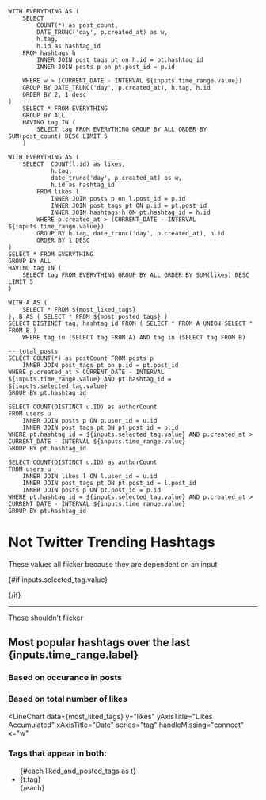 <script>
    let currentTag;
</script>

```most_posted_tags
WITH EVERYTHING AS (
    SELECT
        COUNT(*) as post_count,
        DATE_TRUNC('day', p.created_at) as w,
        h.tag,
        h.id as hashtag_id
    FROM hashtags h
        INNER JOIN post_tags pt on h.id = pt.hashtag_id
        INNER JOIN posts p on pt.post_id = p.id

    WHERE w > (CURRENT_DATE - INTERVAL ${inputs.time_range.value})
    GROUP BY DATE_TRUNC('day', p.created_at), h.tag, h.id
    ORDER BY 2, 1 desc
)
    SELECT * FROM EVERYTHING
    GROUP BY ALL
    HAVING tag IN (
        SELECT tag FROM EVERYTHING GROUP BY ALL ORDER BY SUM(post_count) DESC LIMIT 5
    )
```

```most_liked_tags
WITH EVERYTHING AS (
    SELECT  COUNT(l.id) as likes,
            h.tag,
            date_trunc('day', p.created_at) as w,
            h.id as hashtag_id
        FROM likes l
            INNER JOIN posts p on l.post_id = p.id
            INNER JOIN post_tags pt ON p.id = pt.post_id
            INNER JOIN hashtags h ON pt.hashtag_id = h.id
        WHERE p.created_at > (CURRENT_DATE - INTERVAL ${inputs.time_range.value})
        GROUP BY h.tag, date_trunc('day', p.created_at), h.id
        ORDER BY 1 DESC
)
SELECT * FROM EVERYTHING
GROUP BY ALL
HAVING tag IN (
    SELECT tag FROM EVERYTHING GROUP BY ALL ORDER BY SUM(likes) DESC LIMIT 5
)
```

```liked_and_posted_tags
WITH A AS (
    SELECT * FROM ${most_liked_tags}
), B AS ( SELECT * FROM ${most_posted_tags} )
SELECT DISTINCT tag, hashtag_id FROM ( SELECT * FROM A UNION SELECT * FROM B )
    WHERE tag in (SELECT tag FROM A) AND tag in (SELECT tag FROM B)
```



```total_posts
-- total_posts
SELECT COUNT(*) as postCount FROM posts p
    INNER JOIN post_tags pt on p.id = pt.post_id
WHERE p.created_at > CURRENT_DATE - INTERVAL ${inputs.time_range.value} AND pt.hashtag_id = ${inputs.selected_tag.value}
GROUP BY pt.hashtag_id
```

```unique_post_authors
SELECT COUNT(DISTINCT u.ID) as authorCount
FROM users u
    INNER JOIN posts p ON p.user_id = u.id
    INNER JOIN post_tags pt ON pt.post_id = p.id
WHERE pt.hashtag_id = ${inputs.selected_tag.value} AND p.created_at > CURRENT_DATE - INTERVAL ${inputs.time_range.value}
GROUP BY pt.hashtag_id
```

```unique_post_likers
SELECT COUNT(DISTINCT u.ID) as authorCount
FROM users u
    INNER JOIN likes l ON l.user_id = u.id
    INNER JOIN post_tags pt ON pt.post_id = l.post_id
    INNER JOIN posts p ON pt.post_id = p.id
WHERE pt.hashtag_id = ${inputs.selected_tag.value} AND p.created_at > CURRENT_DATE - INTERVAL ${inputs.time_range.value}
GROUP BY pt.hashtag_id
```

# Not Twitter Trending Hashtags

<div class="flex gap-4" >
    <Dropdown data={liked_and_posted_tags} value="hashtag_id" label="tag" name=selected_tag />
    <Dropdown name="time_range" title="Time Range" defaultValue="1 YEAR">
        <DropdownOption value="5 WEEK" valueLabel="Month" />
        <DropdownOption value="13 WEEK" valueLabel="Quarter" />
        <DropdownOption value="1 YEAR" valueLabel="Year" />
    </Dropdown>
</div>


These values all flicker because they are dependent on an input

{#if inputs.selected_tag.value}
<div class="grid grid-cols-3">
    <BigValue data={total_posts} value="postCount" title="Posts with {inputs.selected_tag.label}"/>
    <BigValue data={unique_post_authors} value="authorCount" title="Unique authors posting about {inputs.selected_tag.label}"/>
    <BigValue data={unique_post_likers} value="authorCount" title="Unique users liking posts about {inputs.selected_tag.label}"/>
</div>
<div class="grid grid-cols-3">
    <Value data={total_posts} value="postCount" title="Posts with {inputs.selected_tag.label}"/>
    <Value data={unique_post_authors} value="authorCount" title="Unique authors posting about {inputs.selected_tag.label}"/>
    <Value data={unique_post_likers} value="authorCount" title="Unique users liking posts about {inputs.selected_tag.label}"/>
</div>
{/if}

---
These shouldn't flicker

<BigValue data={most_liked_tags} value="tag" title="Most liked tag"/>
<BigValue data={most_posted_tags} value="tag" title="Most posted tag"/>

## Most popular hashtags over the last {inputs.time_range.label}

### Based on occurance in posts

<LineChart
data={most_posted_tags}
y="post_count"
yAxisTitle="Tagged Posts"
xAxisTitle="Date"
series="tag"
handleMissing="connect"
x="w"
/>

<BarChart
data={most_posted_tags}
y="post_count"
yAxisTitle="Tagged Posts"
xAxisTitle="Date"
series="tag"
handleMissing="connect"
x="w"
/>

### Based on total number of likes

<LineChart
data={most_liked_tags}
y="likes"
yAxisTitle="Likes Accumulated"
xAxisTitle="Date"
series="tag"
handleMissing="connect"
x="w"
>

<ReferenceArea xMin='2023-12-1' xMax='2023-12-5' label='Ref Area' color=red />
<ReferenceLine x='2023-12-10' label='Ref Lin' color=red />

</LineChart>

### Tags that appear in both:

<ul>
    {#each liked_and_posted_tags as t}
        <li>{t.tag}</li>
    {/each}
</ul>

<!-- <label>
    Inspect a tag
    <select bind:value={currentTag} class="bg-gray-100 block">
        {#each liked_and_posted_tags as h}
            <option value={h}>{h.tag}</option>
        {/each}
    </select>
</label> -->
